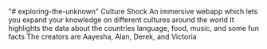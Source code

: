"# exploring-the-unknown" 
Culture Shock
An immersive webapp which lets you expand your knowledge on different cultures around the world
It highlights the data about the countries language, food, music, and some fun facts
The creators are Aayesha, Alan, Derek, and Victoria
